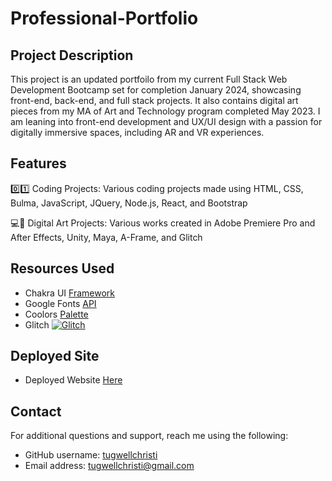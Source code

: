 # Professional-Portfolio

## Project Description
This project is an updated portfoilo from my current Full Stack Web Development Bootcamp set for completion January 2024, showcasing front-end, back-end, and full stack projects. It also contains digital art pieces from my MA of Art and Technology program completed May 2023. I am leaning into front-end development and UX/UI design with a passion for digitally immersive spaces, including AR and VR experiences.

## Features
0️⃣1️⃣ Coding Projects: Various coding projects made using HTML, CSS, Bulma, JavaScript, JQuery, Node.js, React, and Bootstrap

💻🎨 Digital Art Projects: Various works created in Adobe Premiere Pro and After Effects, Unity, Maya, A-Frame, and Glitch

## Resources Used
- Chakra UI [Framework](https://chakra-ui.com/)
- Google Fonts [API](https://fonts.google.com/)
- Coolors [Palette](https://coolors.co/14202d-ca6d96-e8591a-582431-0763a9-1c405a-23264f)
- Glitch  [![Glitch](https://cdn.glitch.com/a9975ea6-8949-4bab-addb-8a95021dc2da%2FLogo_Color.svg?v=1602781328576)](https://glitch.com/webxr)

## Deployed Site
- Deployed Website [Here]()

## Contact
For additional questions and support, reach me using the following:
- GitHub username: [tugwellchristi](https://github.com/tugwellchristi)
- Email address: tugwellchristi@gmail.com

